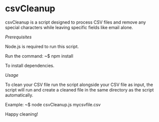 # csvCleanup

csvCleanup is a script designed to process CSV files and remove any special characters while leaving specific fields like email alone.

*Prerequisites*

Node.js is required to run this script.

Run the command:
~$ npm install

To install dependencies.

*Usage*

To clean your CSV file run the script alongside your CSV file as input, the script will run and create a cleaned file in the same directory as the script automatically.

Example:
~$ node csvCleanup.js mycsvfile.csv

Happy cleaning!
